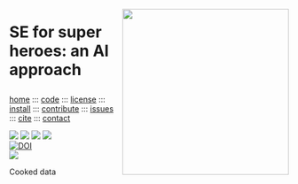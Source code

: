 <a class=sehero name=top><img align=right width=300
src="https://cdn.pixabay.com/photo/2019/08/01/21/40/spiderman-4378357_1280.png"><h1>
SE for super heroes: an AI approach
</h1><p> <a
href="https://github.com/sehero/lua/blob/master/README.md">home</a> ::: <a
href="https://github.com/sehero/lua">code</a> ::: <a
href="https://github.com/sehero/lua/blob/master/LICENSE">license</a> ::: <a
href="https://github.com/sehero/lua/blob/master/INSTALL.md#top">install</a> ::: <a
href="https://github.com/sehero/lua/blob/master/CODE_OF_CONDUCT.md#top">contribute</a> ::: <a
href="https://github.com/sehero/lua/issues">issues</a> ::: <a
href="https://github.com/sehero/lua/blob/master/CITATION.md#top">cite</a> ::: <a
href="https://github.com/sehero/lua/blob/master/CONTACT.md#top">contact</a> </p><p> 
<img src="https://img.shields.io/badge/license-mit-red">   
<img src="https://img.shields.io/badge/language-lua-orange">    
<img src="https://img.shields.io/badge/purpose-ai,se-blueviolet">  
<img src="https://img.shields.io/badge/platform-mac,*nux-informational"><br>
<a href="https://zenodo.org/badge/latestdoi/263210595"><img src="https://zenodo.org/badge/263210595.svg" alt="DOI"></a><br>
<img src="https://travis-ci.org/sehero/src.svg?branch=master"><br>  
</p>


Cooked data
